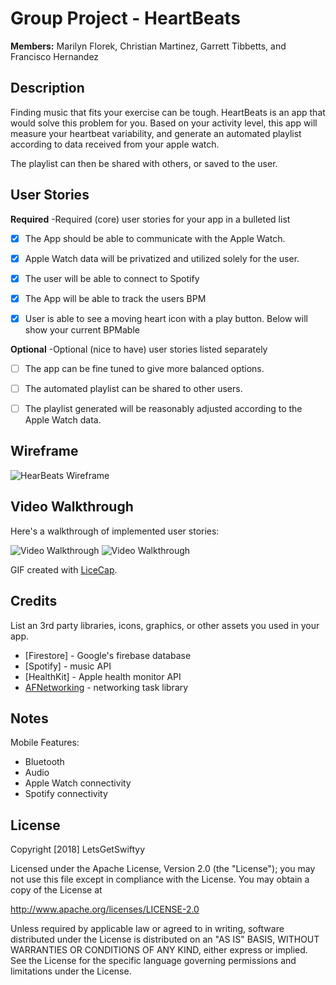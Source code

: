 # Group Project - **HeartBeats**

**Members:** Marilyn Florek, Christian Martinez, Garrett Tibbetts, and Francisco Hernandez

## Description

Finding music that fits your exercise can be tough. HeartBeats is an app that would solve this problem for you. Based on your activity level, this app will measure your heartbeat variability, and generate an automated playlist according to data received from your apple watch.

The playlist can then be shared with others, or saved to the user.


## User Stories

**Required** -Required (core) user stories for your app in a bulleted list

- [x] The App should be able to communicate with the Apple Watch.

- [x] Apple Watch data will be privatized and utilized solely for the user.

- [X] The user will be able to connect to Spotify

- [x] The App will be able to track the users BPM

- [x] User is able to see a moving heart icon with a play button. Below will show your current BPMable


**Optional** -Optional (nice to have) user stories listed separately

- [ ] The app can be fine tuned to give more balanced options.

- [ ] The automated playlist can be shared to other users.

- [ ] The playlist generated will be reasonably adjusted according to the Apple Watch data.


## Wireframe

<img src='https://github.com/LetsGetSwiftyy/heartBeats/blob/master/%E2%99%A5Beat.png?raw=true' title='HeartBeats Wireframe' width='' alt='HearBeats Wireframe' />

## Video Walkthrough

Here's a walkthrough of implemented user stories:

<!--<img src='https://github.com/LetsGetSwiftyy/heartBeats/blob/Francisco/HeartBeats%20Demo.gif'' alt='Video Walkthrough' />-->

<img src='https://raw.githubusercontent.com/LetsGetSwiftyy/heartBeats/master/demo.gif' alt='Video Walkthrough' />
<img src='https://raw.githubusercontent.com/LetsGetSwiftyy/heartBeats/master/watch.gif' alt='Video Walkthrough' />

GIF created with [LiceCap](http://www.cockos.com/licecap/).

## Credits

List an 3rd party libraries, icons, graphics, or other assets you used in your app.

- [Firestore] - Google's firebase database
- [Spotify] - music API
- [HealthKit] - Apple health monitor API
- [AFNetworking](https://github.com/AFNetworking/AFNetworking) - networking task library


## Notes

Mobile Features:
- Bluetooth
- Audio
- Apple Watch connectivity
- Spotify connectivity

## License

Copyright [2018] LetsGetSwiftyy

Licensed under the Apache License, Version 2.0 (the "License");
you may not use this file except in compliance with the License.
You may obtain a copy of the License at

http://www.apache.org/licenses/LICENSE-2.0

Unless required by applicable law or agreed to in writing, software
distributed under the License is distributed on an "AS IS" BASIS,
WITHOUT WARRANTIES OR CONDITIONS OF ANY KIND, either express or implied.
See the License for the specific language governing permissions and
limitations under the License.

